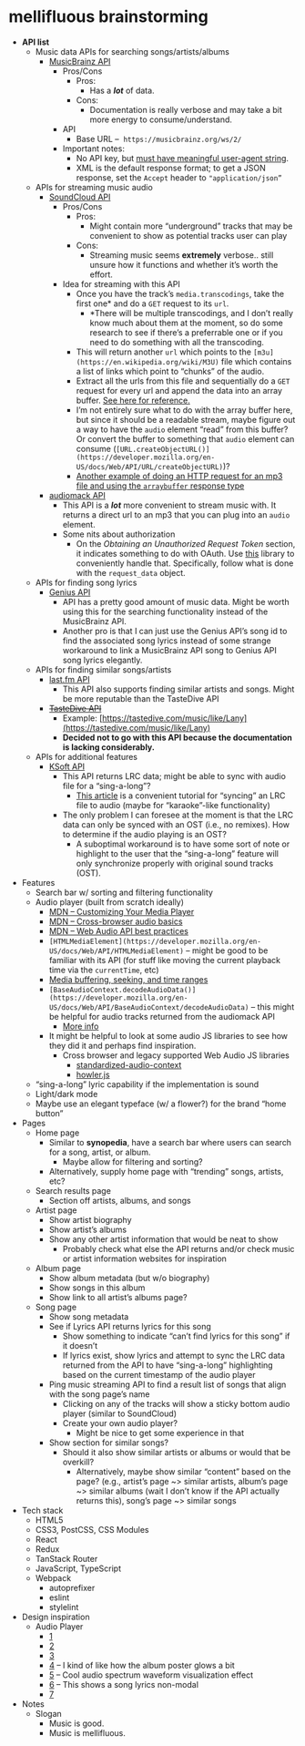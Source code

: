 # mellifluous brainstorming

- **API list**
    - Music data APIs for searching songs/artists/albums
        - [MusicBrainz API](https://musicbrainz.org/doc/MusicBrainz_API)
            - Pros/Cons
                - Pros:
                    - Has a ***lot*** of data.
                - Cons:
                    - Documentation is really verbose and may take a bit more energy to consume/understand.
            - API
                - Base URL –  `https://musicbrainz.org/ws/2/`
            - Important notes:
                - No API key, but [must have meaningful user-agent string](https://musicbrainz.org/doc/MusicBrainz_API/Rate_Limiting#Provide_meaningful_User-Agent_strings).
                - XML is the default response format; to get a JSON response, set the `Accept` header to `"application/json”`
    - APIs for streaming music audio
        - [SoundCloud API](https://developers.soundcloud.com/)
            - Pros/Cons
                - Pros:
                    - Might contain more “underground” tracks that may be convenient to show as potential tracks user can play
                - Cons:
                    - Streaming music seems **********extremely********** verbose.. still unsure how it functions and whether it’s worth the effort.
            - Idea for streaming with this API
                - Once you have the track’s `media.transcodings`, take the first one* and do a `GET` request to its `url`.
                    - *There will be multiple transcodings, and I don’t really know much about them at the moment, so do some research to see if there’s a preferrable one or if you need to do something with all the transcoding.
                - This will return another `url` which points to the `[m3u](https://en.wikipedia.org/wiki/M3U)` file which contains a list of links which point to “chunks” of the audio.
                - Extract all the urls from this file and sequentially do a `GET` request for every url and append the data into an array buffer. [See here for reference.](https://github.com/Tenpi/soundcloud.ts/blob/2d5b5318083555ac7b31af631f1267a3c31bfe30/entities/Util.ts#L74)
                - I’m not entirely sure what to do with the array buffer here, but since it should be a readable stream, maybe figure out a way to have the `audio` element “read” from this buffer? Or convert the buffer to something that `audio` element can consume (`[URL.createObjectURL()](https://developer.mozilla.org/en-US/docs/Web/API/URL/createObjectURL)`)?
                - [Another example of doing an HTTP request for an mp3 file and using the `arraybuffer` response type](https://developer.mozilla.org/en-US/docs/Web/Guide/Audio_and_video_delivery#web_audio_api)
        - [audiomack API](https://www.audiomack.com/data-api/docs)
            - This API is a ***lot*** more convenient to stream music with. It returns a direct url to an mp3 that you can plug into an `audio` element.
            - Some nits about authorization
                - On the *Obtaining an Unauthorized Request Token* section, it indicates something to do with OAuth. Use [this](https://github.com/ddo/oauth-1.0a) library to conveniently handle that. Specifically, follow what is done with the `request_data` object.
    - APIs for finding song lyrics
        - [Genius API](https://docs.genius.com/)
            - API has a pretty good amount of music data. Might be worth using this for the searching functionality instead of the MusicBrainz API.
            - Another pro is that I can just use the Genius API’s song id to find the associated song lyrics instead of some strange workaround to link a MusicBrainz API song to Genius API song lyrics elegantly.
    - APIs for finding similar songs/artists
        - [last.fm API](https://www.last.fm/api)
            - This API also supports finding similar artists and songs. Might be more reputable than the TasteDive API
        - [~~TasteDive API~~](https://tastedive.com/read/api)
            - Example: [https://tastedive.com/music/like/Lany](https://tastedive.com/music/like/Lany)
            - **********************************************************************************************Decided not to go with this API because the documentation is lacking considerably.**********************************************************************************************
    - APIs for additional features
        - [KSoft API](https://docs.ksoft.si/api/lyrics-api)
            - This API returns LRC data; might be able to sync with audio file for a “sing-a-long”?
                - [This article](https://dev.to/mcanam/javascript-lyric-synchronizer-4i15) is a convenient tutorial for “syncing” an LRC file to audio (maybe for “karaoke”-like functionality)
            - The only problem I can foresee at the moment is that the LRC data can only be synced with an OST (i.e., no remixes). How to determine if the audio playing is an OST?
                - A suboptimal workaround is to have some sort of note or highlight to the user that the “sing-a-long” feature will only synchronize properly with original sound tracks (OST).
- Features
    - Search bar w/ sorting and filtering functionality
    - Audio player (built from scratch ideally)
        - [MDN – Customizing Your Media Player](https://developer.mozilla.org/en-US/docs/Web/Guide/Audio_and_video_delivery#customizing_your_media_player)
        - [MDN – Cross-browser audio basics](https://developer.mozilla.org/en-US/docs/Web/Guide/Audio_and_video_delivery/Cross-browser_audio_basics#creating_your_own_custom_audio_player)
        - [MDN – Web Audio API best practices](https://developer.mozilla.org/en-US/docs/Web/API/Web_Audio_API/Best_practices)
        - `[HTMLMediaElement](https://developer.mozilla.org/en-US/docs/Web/API/HTMLMediaElement)` – might be good to be familiar with its API (for stuff like moving the current playback time via the `currentTime`, etc)
        - [Media buffering, seeking, and time ranges](https://developer.mozilla.org/en-US/docs/Web/Guide/Audio_and_video_delivery/buffering_seeking_time_ranges)
        - `[BaseAudioContext.decodeAudioData()](https://developer.mozilla.org/en-US/docs/Web/API/BaseAudioContext/decodeAudioData)` – this might be helpful for audio tracks returned from the audiomack API
            - [More info](https://developer.mozilla.org/en-US/docs/Web/API/Web_Audio_API/Advanced_techniques#loading_the_sample)
        - It might be helpful to look at some audio JS libraries to see how they did it and perhaps find inspiration.
            - Cross browser and legacy supported Web Audio JS libraries
                - [standardized-audio-context](https://github.com/chrisguttandin/standardized-audio-context)
                - [howler.js](https://howlerjs.com/)
    - “sing-a-long” lyric capability if the implementation is sound
    - Light/dark mode
    - Maybe use an elegant typeface (w/ a flower?) for the brand “home button”
- Pages
    - Home page
        - Similar to **synopedia**, have a search bar where users can search for a song, artist, or album.
            - Maybe allow for filtering and sorting?
        - Alternatively, supply home page with “trending” songs, artists, etc?
    - Search results page
        - Section off artists, albums, and songs
    - Artist page
        - Show artist biography
        - Show artist’s albums
        - Show any other artist information that would be neat to show
            - Probably check what else the API returns and/or check music or artist information websites for inspiration
    - Album page
        - Show album metadata (but w/o biography)
        - Show songs in this album
        - Show link to all artist’s albums page?
    - Song page
        - Show song metadata
        - See if Lyrics API returns lyrics for this song
            - Show something to indicate “can’t find lyrics for this song” if it doesn’t
            - If lyrics exist, show lyrics and attempt to sync the LRC data returned from the API to have “sing-a-long” highlighting based on the current timestamp of the audio player
        - Ping music streaming API to find a result list of songs that align with the song page’s name
            - Clicking on any of the tracks will show a sticky bottom audio player (similar to SoundCloud)
            - Create your own audio player?
                - Might be nice to get some experience in that
        - Show section for similar songs?
            - Should it also show similar artists or albums or would that be overkill?
                - Alternatively, maybe show similar “content” based on the page? (e.g., artist’s page ~> similar artists, album’s page ~> similar albums (wait I don’t know if the API actually returns this), song’s page ~> similar songs
- Tech stack
    - HTML5
    - CSS3, PostCSS, CSS Modules
    - React
    - Redux
    - TanStack Router
    - JavaScript, TypeScript
    - Webpack
        - autoprefixer
        - eslint
        - stylelint
- Design inspiration
    - Audio Player
        - [1](https://dribbble.com/shots/6864110-Music-Player-Daily-UI-009)
        - [2](https://dribbble.com/shots/19725272-Music-Media-Player-Portal-Concept-UXUI)
        - [3](https://dribbble.com/shots/18240691-Music-Player-Portal-Concept-UI-UX)
        - [4](https://dribbble.com/shots/15282492-Playo-Web-Music-player) – I kind of like how the album poster glows a bit
        - [5](https://dribbble.com/shots/16122973-Web-Music-Player-Retro) – Cool audio spectrum waveform visualization effect
        - [6](https://dribbble.com/shots/19838351-Music-Player-Website-Design-Concept) – This shows a song lyrics non-modal
        - [7](https://dribbble.com/shots/8547900-Online-Music-Service)
- Notes
    - Slogan
        - Music is good.
        - Music is mellifluous.
